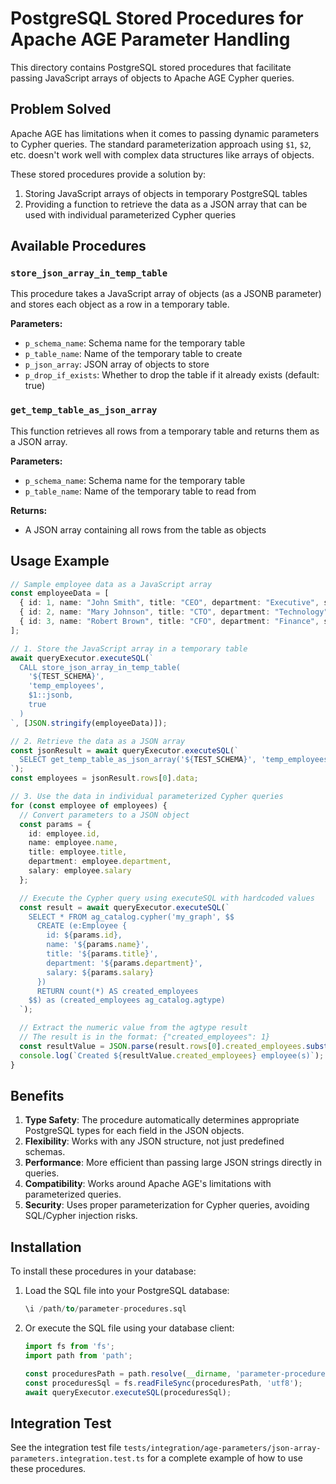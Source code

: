 # PostgreSQL Stored Procedures for Apache AGE Parameter Handling

This directory contains PostgreSQL stored procedures that facilitate passing JavaScript arrays of objects to Apache AGE Cypher queries.

## Problem Solved

Apache AGE has limitations when it comes to passing dynamic parameters to Cypher queries. The standard parameterization approach using `$1`, `$2`, etc. doesn't work well with complex data structures like arrays of objects.

These stored procedures provide a solution by:

1. Storing JavaScript arrays of objects in temporary PostgreSQL tables
2. Providing a function to retrieve the data as a JSON array that can be used with individual parameterized Cypher queries

## Available Procedures

### `store_json_array_in_temp_table`

This procedure takes a JavaScript array of objects (as a JSONB parameter) and stores each object as a row in a temporary table.

**Parameters:**
- `p_schema_name`: Schema name for the temporary table
- `p_table_name`: Name of the temporary table to create
- `p_json_array`: JSON array of objects to store
- `p_drop_if_exists`: Whether to drop the table if it already exists (default: true)

### `get_temp_table_as_json_array`

This function retrieves all rows from a temporary table and returns them as a JSON array.

**Parameters:**
- `p_schema_name`: Schema name for the temporary table
- `p_table_name`: Name of the temporary table to read from

**Returns:**
- A JSON array containing all rows from the table as objects

## Usage Example

```typescript
// Sample employee data as a JavaScript array
const employeeData = [
  { id: 1, name: "John Smith", title: "CEO", department: "Executive", salary: 150000 },
  { id: 2, name: "Mary Johnson", title: "CTO", department: "Technology", salary: 140000 },
  { id: 3, name: "Robert Brown", title: "CFO", department: "Finance", salary: 135000 }
];

// 1. Store the JavaScript array in a temporary table
await queryExecutor.executeSQL(`
  CALL store_json_array_in_temp_table(
    '${TEST_SCHEMA}',
    'temp_employees',
    $1::jsonb,
    true
  )
`, [JSON.stringify(employeeData)]);

// 2. Retrieve the data as a JSON array
const jsonResult = await queryExecutor.executeSQL(`
  SELECT get_temp_table_as_json_array('${TEST_SCHEMA}', 'temp_employees') AS data
`);
const employees = jsonResult.rows[0].data;

// 3. Use the data in individual parameterized Cypher queries
for (const employee of employees) {
  // Convert parameters to a JSON object
  const params = {
    id: employee.id,
    name: employee.name,
    title: employee.title,
    department: employee.department,
    salary: employee.salary
  };

  // Execute the Cypher query using executeSQL with hardcoded values
  const result = await queryExecutor.executeSQL(`
    SELECT * FROM ag_catalog.cypher('my_graph', $$
      CREATE (e:Employee {
        id: ${params.id},
        name: '${params.name}',
        title: '${params.title}',
        department: '${params.department}',
        salary: ${params.salary}
      })
      RETURN count(*) AS created_employees
    $$) as (created_employees ag_catalog.agtype)
  `);

  // Extract the numeric value from the agtype result
  // The result is in the format: {"created_employees": 1}
  const resultValue = JSON.parse(result.rows[0].created_employees.substring(1));
  console.log(`Created ${resultValue.created_employees} employee(s)`);
}
```

## Benefits

1. **Type Safety**: The procedure automatically determines appropriate PostgreSQL types for each field in the JSON objects.
2. **Flexibility**: Works with any JSON structure, not just predefined schemas.
3. **Performance**: More efficient than passing large JSON strings directly in queries.
4. **Compatibility**: Works around Apache AGE's limitations with parameterized queries.
5. **Security**: Uses proper parameterization for Cypher queries, avoiding SQL/Cypher injection risks.

## Installation

To install these procedures in your database:

1. Load the SQL file into your PostgreSQL database:
   ```sql
   \i /path/to/parameter-procedures.sql
   ```

2. Or execute the SQL file using your database client:
   ```typescript
   import fs from 'fs';
   import path from 'path';

   const proceduresPath = path.resolve(__dirname, 'parameter-procedures.sql');
   const proceduresSql = fs.readFileSync(proceduresPath, 'utf8');
   await queryExecutor.executeSQL(proceduresSql);
   ```

## Integration Test

See the integration test file `tests/integration/age-parameters/json-array-parameters.integration.test.ts` for a complete example of how to use these procedures.
